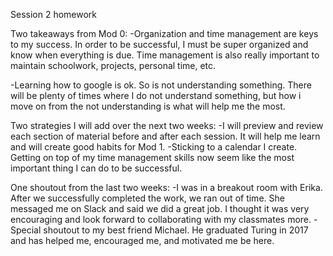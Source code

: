 Session 2 homework

Two takeaways from Mod 0:
  -Organization and time management are keys to my success. In order to be successful, I must be super organized and know when everything is due. Time management is also really important to maintain schoolwork, projects, personal time, etc.

  -Learning how to google is ok. So is not understanding something. There will be plenty of times where I do not understand something, but how i move on from the not understanding is what will help me the most.

Two strategies I will add over the next two weeks:
  -I will preview and review each section of material before and after each session. It will help me learn and will create good habits for Mod 1.
  -Sticking to a calendar I create. Getting on top of my time management skills now seem like the most important thing I can do to be successful.

One shoutout from the last two weeks:
  -I was in a breakout room with Erika. After we successfully completed the work, we ran out of time. She messaged me on Slack and said we did a great job. I thought it was very encouraging and look forward to collaborating with my classmates more.
  -Special shoutout to my best friend Michael. He graduated Turing in 2017 and has helped me, encouraged me, and motivated me be here.
